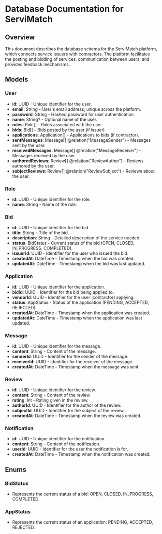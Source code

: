 # Database Documentation for ServiMatch

## Overview
This document describes the database schema for the ServiMatch platform, which connects service issuers with contractors. The platform facilitates the posting and bidding of services, communication between users, and provides feedback mechanisms.

## Models

### User
- **id**: UUID - Unique identifier for the user.
- **email**: String - User's email address, unique across the platform.
- **password**: String - Hashed password for user authentication.
- **name**: String? - Optional name of the user.
- **roles**: Role[] - Roles associated with the user.
- **bids**: Bid[] - Bids posted by the user (if issuer).
- **applications**: Application[] - Applications to bids (if contractor).
- **sentMessages**: Message[] @relation("MessageSender") - Messages sent by the user.
- **receivedMessages**: Message[] @relation("MessageReceiver") - Messages received by the user.
- **authoredReviews**: Review[] @relation("ReviewAuthor") - Reviews authored by the user.
- **subjectReviews**: Review[] @relation("ReviewSubject") - Reviews about the user.

### Role
- **id**: UUID - Unique identifier for the role.
- **name**: String - Name of the role.

### Bid
- **id**: UUID - Unique identifier for the bid.
- **title**: String - Title of the bid.
- **description**: String - Detailed description of the service needed.
- **status**: BidStatus - Current status of the bid (OPEN, CLOSED, IN_PROGRESS, COMPLETED).
- **issuerId**: UUID - Identifier for the user who issued the bid.
- **createdAt**: DateTime - Timestamp when the bid was created.
- **updatedAt**: DateTime - Timestamp when the bid was last updated.

### Application
- **id**: UUID - Unique identifier for the application.
- **bidId**: UUID - Identifier for the bid being applied to.
- **vendorId**: UUID - Identifier for the user (contractor) applying.
- **status**: AppStatus - Status of the application (PENDING, ACCEPTED, REJECTED).
- **createdAt**: DateTime - Timestamp when the application was created.
- **updatedAt**: DateTime - Timestamp when the application was last updated.

### Message
- **id**: UUID - Unique identifier for the message.
- **content**: String - Content of the message.
- **senderId**: UUID - Identifier for the sender of the message.
- **receiverId**: UUID - Identifier for the receiver of the message.
- **createdAt**: DateTime - Timestamp when the message was sent.

### Review
- **id**: UUID - Unique identifier for the review.
- **content**: String - Content of the review.
- **rating**: Int - Rating given in the review.
- **authorId**: UUID - Identifier for the author of the review.
- **subjectId**: UUID - Identifier for the subject of the review.
- **createdAt**: DateTime - Timestamp when the review was created.

### Notification
- **id**: UUID - Unique identifier for the notification.
- **content**: String - Content of the notification.
- **userId**: UUID - Identifier for the user the notification is for.
- **createdAt**: DateTime - Timestamp when the notification was created.

## Enums

### BidStatus
- Represents the current status of a bid: OPEN, CLOSED, IN_PROGRESS, COMPLETED.

### AppStatus
- Represents the current status of an application: PENDING, ACCEPTED, REJECTED.
